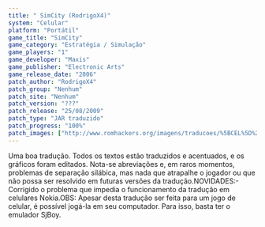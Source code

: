 ```yaml
---
title: " SimCity (RodrigoX4)"
system: "Celular"
platform: "Portátil"
game_title: "SimCity"
game_category: "Estratégia / Simulação"
game_players: "1"
game_developer: "Maxis"
game_publisher: "Electronic Arts"
game_release_date: "2006"
patch_author: "RodrigoX4"
patch_group: "Nenhum"
patch_site: "Nenhum"
patch_version: "???"
patch_release: "25/08/2009"
patch_type: "JAR traduzido"
patch_progress: "100%"
patch_images: ["http://www.romhackers.org/imagens/traducoes/%5BCEL%5D%20SimCity%20-%20RodrigoX4%20-%201.png","http://www.romhackers.org/imagens/traducoes/%5BCEL%5D%20SimCity%20-%20RodrigoX4%20-%202.png","http://www.romhackers.org/imagens/traducoes/%5BCEL%5D%20SimCity%20-%20RodrigoX4%20-%203.png"]
---
```

Uma boa tradução. Todos os textos estão traduzidos e acentuados, e os gráficos foram editados. Nota-se abreviações e, em raros momentos, problemas de separação silábica, mas nada que atrapalhe o jogador ou que não possa ser resolvido em futuras versões da tradução.NOVIDADES:- Corrigido o problema que impedia o funcionamento da tradução em celulares Nokia.OBS: Apesar desta tradução ser feita para um jogo de celular, é possível jogá-la em seu computador. Para isso, basta ter o emulador SjBoy.